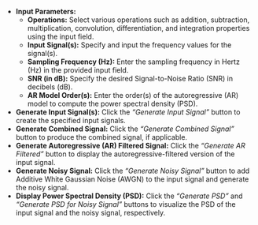 <!DOCTYPE html>
<html lang="en">
<head>
  <meta charset="UTF-8">
  <meta name="viewport" content="width=device-width, initial-scale=1.0">
  <link href="https://cdn.jsdelivr.net/npm/tailwindcss@2.2.19/dist/tailwind.min.css" rel="stylesheet">
  <title>Signal Processing Interface</title>
</head>
<body>
  <ul class="list-disc pl-6">
    <li>
      <strong>Input Parameters:</strong>
      <ul class="list-disc pl-6">
        <li>
          <strong>Operations:</strong> Select various operations such as addition, subtraction, multiplication, convolution, differentiation, and integration properties using the input field.
        </li>
        <li>
          <strong>Input Signal(s):</strong> Specify and input the frequency values for the signal(s).
        </li>
        <li>
          <strong>Sampling Frequency (Hz):</strong> Enter the sampling frequency in Hertz (Hz) in the provided input field.
        </li>
        <li>
          <strong>SNR (in dB):</strong> Specify the desired Signal-to-Noise Ratio (SNR) in decibels (dB).
        </li>
        <li>
          <strong>AR Model Order(s):</strong> Enter the order(s) of the autoregressive (AR) model to compute the power spectral density (PSD).
        </li>
      </ul>
    </li>
    <li>
      <strong>Generate Input Signal(s):</strong> Click the <em>“Generate Input Signal”</em> button to create the specified input signals.
    </li>
    <li>
      <strong>Generate Combined Signal:</strong> Click the <em>“Generate Combined Signal”</em> button to produce the combined signal, if applicable.
    </li>
    <li>
      <strong>Generate Autoregressive (AR) Filtered Signal:</strong> Click the <em>“Generate AR Filtered”</em> button to display the autoregressive-filtered version of the input signal.
    </li>
    <li>
      <strong>Generate Noisy Signal:</strong> Click the <em>“Generate Noisy Signal”</em> button to add Additive White Gaussian Noise (AWGN) to the input signal and generate the noisy signal.
    </li>
    <li>
      <strong>Display Power Spectral Density (PSD):</strong> Click the <em>“Generate PSD”</em> and <em>“Generate PSD for Noisy Signal”</em> buttons to visualize the PSD of the input signal and the noisy signal, respectively.
    </li>
  </ul>
</body>
</html>
